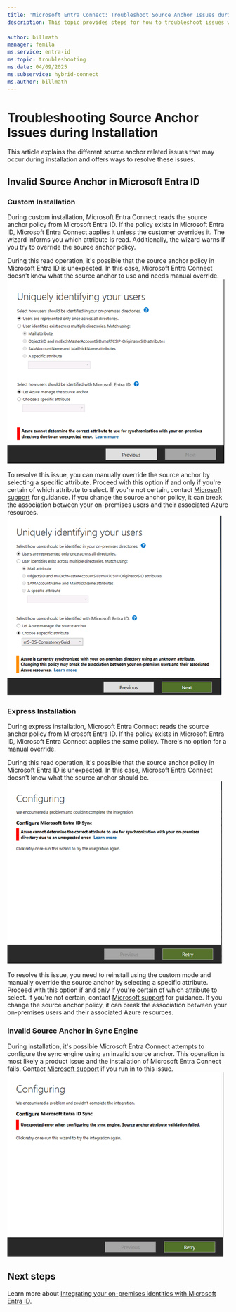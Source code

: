 ```yaml
---
title: 'Microsoft Entra Connect: Troubleshoot Source Anchor Issues during Installation'
description: This topic provides steps for how to troubleshoot issues with the source anchor during installation.

author: billmath
manager: femila
ms.service: entra-id
ms.topic: troubleshooting
ms.date: 04/09/2025
ms.subservice: hybrid-connect
ms.author: billmath
---
```




# Troubleshooting Source Anchor Issues during Installation
This article explains the different source anchor related issues that may occur during installation and offers ways to resolve these issues.

<a name='invalid-source-anchor-in-azure-active-directory'></a>

## Invalid Source Anchor in Microsoft Entra ID

### Custom Installation

During custom installation, Microsoft Entra Connect reads the source anchor policy from Microsoft Entra ID. If the policy exists in Microsoft Entra ID, Microsoft Entra Connect applies it unless the customer overrides it. The wizard informs you which attribute is read. Additionally, the wizard warns if you try to override the source anchor policy.

During this read operation, it's possible that the source anchor policy in Microsoft Entra ID is unexpected. In this case, Microsoft Entra Connect doesn't know what the source anchor to use and needs manual override.</br>
![Screenshot that shows where to manually override the source anchor.](media/tshoot-connect-source-anchor/source1.png)

To resolve this issue, you can manually override the source anchor by selecting a specific attribute. Proceed with this option if and only if you're certain of which attribute to select. If you're not certain, contact [Microsoft support](https://support.microsoft.com/contactus/) for guidance. If you change the source anchor policy, it can break the association between your on-premises users and their associated Azure resources.</br>
![Screenshot that shows the specified attribute that overrides the source anchor.](media/tshoot-connect-source-anchor/source2.png)

### Express Installation
During express installation, Microsoft Entra Connect reads the source anchor policy from Microsoft Entra ID. If the policy exists in Microsoft Entra ID, Microsoft Entra Connect applies the same policy. There's no option for a manual override.

During this read operation, it's possible that the source anchor policy in Microsoft Entra ID is unexpected. In this case, Microsoft Entra Connect doesn't know what the source anchor should be.</br>
![Screenshot that shows what happens when the source anchor in Microsoft Entra ID is unexpected.](media/tshoot-connect-source-anchor/source3.png)

To resolve this issue, you need to reinstall using the custom mode and manually override the source anchor by selecting a specific attribute. Proceed with this option if and only if you're certain of which attribute to select. If you're not certain, contact [Microsoft support](https://support.microsoft.com/contactus/) for guidance. If you change the source anchor policy, it can break the association between your on-premises users and their associated Azure resources.

### Invalid Source Anchor in Sync Engine
During installation, it's possible Microsoft Entra Connect attempts to configure the sync engine using an invalid source anchor. This operation is most likely a product issue and the installation of Microsoft Entra Connect fails. Contact [Microsoft support](https://support.microsoft.com/contactus/) if you run in to this issue.</br>
![unexpected](media/tshoot-connect-source-anchor/source4.png)


## Next steps
Learn more about [Integrating your on-premises identities with Microsoft Entra ID](../whatis-hybrid-identity.md).
